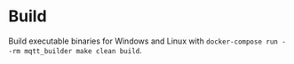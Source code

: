 # Build

Build executable binaries for Windows and Linux with `docker-compose run --rm mqtt_builder make clean build`.